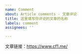 ```yaml
---
name: Comment
about: Article comments - 文章评论
title: 这里填写你评论的文章的名称
labels: comment
assignees: ''

---
```


文章链接：<https://www.cf1.me/>

<!-- 
- 发起前请先检查是否已存在该文章 Issue。请不要重复建立相同 Issue。
- 请替换上方文章链接为你评论的文章链接。
- 请在发起后的 Issue 中再进行评论。

谢谢配合！
-->
